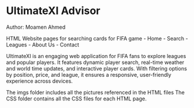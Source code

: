 # UltimateXI Advisor

Author: Moamen Ahmed

HTML Website pages for searching cards for FIFA game
	- Home
	- Search
	- Leagues
	- About Us
	- Contact
 
UltimateXI is an engaging web application for FIFA fans to explore leagues and popular players. It features dynamic player search, real-time weather and world time updates, and interactive player cards. With filtering options by position, price, and league, it ensures a responsive, user-friendly experience across devices.

The imgs folder includes all the pictures referenced in the HTML files
The CSS folder contains all the CSS files for each HTML page.
